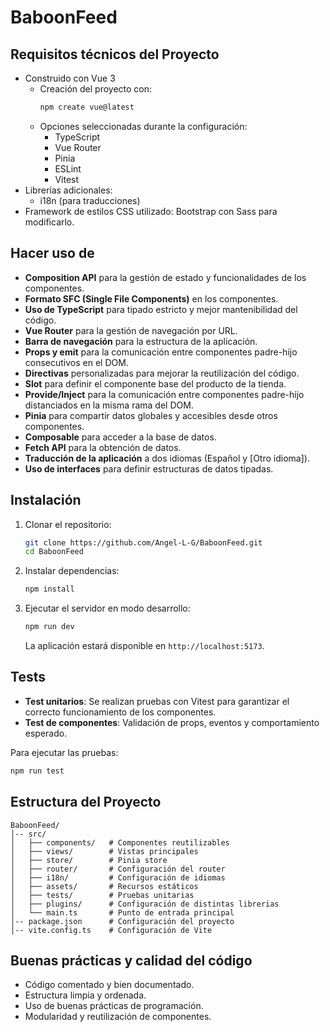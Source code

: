 # BaboonFeed

## Requisitos técnicos del Proyecto

- Construido con Vue 3
  - Creación del proyecto con:
    ```sh
    npm create vue@latest
    ```
  - Opciones seleccionadas durante la configuración:
    - TypeScript
    - Vue Router
    - Pinia
    - ESLint
    - Vitest
- Librerías adicionales:
  - i18n (para traducciones)
- Framework de estilos CSS utilizado: Bootstrap con Sass para modificarlo.

## Hacer uso de

- **Composition API** para la gestión de estado y funcionalidades de los componentes.
- **Formato SFC (Single File Components)** en los componentes.
- **Uso de TypeScript** para tipado estricto y mejor mantenibilidad del código.
- **Vue Router** para la gestión de navegación por URL.
- **Barra de navegación** para la estructura de la aplicación.
- **Props y emit** para la comunicación entre componentes padre-hijo consecutivos en el DOM.
- **Directivas** personalizadas para mejorar la reutilización del código.
- **Slot** para definir el componente base del producto de la tienda.
- **Provide/Inject** para la comunicación entre componentes padre-hijo distanciados en la misma rama del DOM.
- **Pinia** para compartir datos globales y accesibles desde otros componentes.
- **Composable** para acceder a la base de datos.
- **Fetch API** para la obtención de datos.
- **Traducción de la aplicación** a dos idiomas (Español y [Otro idioma]).
- **Uso de interfaces** para definir estructuras de datos tipadas.

## Instalación

1. Clonar el repositorio:
   ```sh
   git clone https://github.com/Angel-L-G/BaboonFeed.git
   cd BaboonFeed
   ```
2. Instalar dependencias:
   ```sh
   npm install
   ```
3. Ejecutar el servidor en modo desarrollo:
   ```sh
   npm run dev
   ```
   La aplicación estará disponible en `http://localhost:5173`.

## Tests

- **Test unitarios**: Se realizan pruebas con Vitest para garantizar el correcto funcionamiento de los componentes.
- **Test de componentes**: Validación de props, eventos y comportamiento esperado.

Para ejecutar las pruebas:
```sh
npm run test
```

## Estructura del Proyecto

```
BaboonFeed/
│-- src/
│   ├── components/   # Componentes reutilizables
│   ├── views/        # Vistas principales
│   ├── store/        # Pinia store
│   ├── router/       # Configuración del router
│   ├── i18n/         # Configuración de idiomas
│   ├── assets/       # Recursos estáticos
│   ├── tests/        # Pruebas unitarias
│   ├── plugins/      # Configuración de distintas librerias
│   └── main.ts       # Punto de entrada principal
│-- package.json      # Configuración del proyecto
│-- vite.config.ts    # Configuración de Vite
```

## Buenas prácticas y calidad del código

- Código comentado y bien documentado.
- Estructura limpia y ordenada.
- Uso de buenas prácticas de programación.
- Modularidad y reutilización de componentes.


